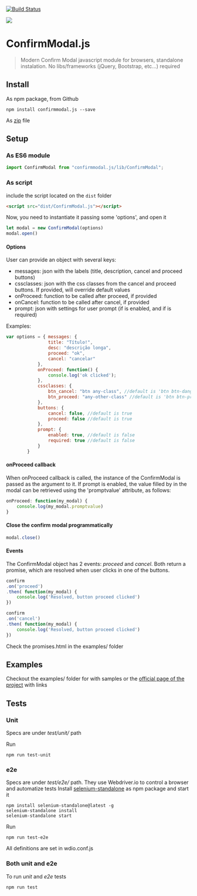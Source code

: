 [![Build Status](https://travis-ci.org/chrisbenseler/confirmmodal.js.svg?branch=master)](https://travis-ci.org/chrisbenseler/confirmmodal.js)

<a href="https://www.npmjs.com/package/confirmmodal.js">
<img src="https://badge.fury.io/js/confirmmodal.js.svg">
</a>

# ConfirmModal.js

> Modern Confirm Modal javascript module for browsers, standalone instalation. No libs/frameworks (jQuery, Bootstrap, etc...) required

## Install

As npm package, from Github
```
npm install confirmmodal.js --save
```

As [zip](https://github.com/chrisbenseler/confirmmodal.js/archive/master.zip) file 

## Setup

### As ES6 module
```javascript
import ConfirmModal from "confirmmodal.js/lib/ConfirmModal";
```

### As script
include the script located on the `dist` folder
```html
<script src="dist/ConfirmModal.js"></script>
```

Now, you need to instantiate it passing some 'options', and open it
```javascript
let modal = new ConfirmModal(options)
modal.open()
```

#### Options
User can provide an object with several keys:
* messages: json with the labels (title, description, cancel and proceed buttons)
* cssclasses: json with the css classes from the cancel and proceed buttons. If provided, will override default values
* onProceed: function to be called after proceed, if provided
* onCancel: function to be called after cancel, if provided
* prompt: json with settings for user prompt (if is enabled, and if is required)

Examples:
```javascript
var options = { messages: {
				title: "Título!",
				desc: "descrição longa",
				proceed: "ok",
				cancel: "cancelar"
			},
			onProceed: function() {
				console.log('ok clicked');
			},
			cssclasses: {
				btn_cancel: "btn any-class", //default is 'btn btn-danger'
				btn_proceed: "any-other-class" //default is 'btn btn-primary'
			},
			buttons: {
				cancel: false, //default is true
				proceed: false //default is true
			},
			prompt: {
				enabled: true, //default is false
				required: true //default is false 
			}
		}
```

#### onProceed callback

When onProceed callback is called, the instance of the ConfirmModal is passed as the argument to it. If prompt is enabled, the value filled by in the modal can be retrieved using the 'promptvalue' attribute, as follows:
```javascript
onProceed: function(my_modal) {
	console.log(my_modal.promptvalue)
}
```

#### Close the confirm modal programmatically

```javascript
modal.close()
```

#### Events
The ConfirmModal object has 2 events: _proceed_ and _cancel_. Both return a promise, which are resolved when user clicks in one of the buttons.

```javascript
confirm
.on('proceed')
.then( function(my_modal) {
	console.log('Resolved, button proceed clicked')
})

confirm
.on('cancel')
.then( function(my_modal) {
	console.log('Resolved, button proceed clicked')
})
```
Check the promises.html in the examples/ folder

## Examples
Checkout the examples/ folder for with samples or the [official page of the project](https://chrisbenseler.github.io/confirmmodal.js) with links

## Tests

### Unit

Specs are under _test/unit/_ path

Run
```
npm run test-unit
```

### e2e

Specs are under _test/e2e/_ path. They use Webdriver.io to control a browser and automatize tests
Install [selenium-standalone](https://www.npmjs.com/package/selenium-standalone) as npm package and start it
```
npm install selenium-standalone@latest -g
selenium-standalone install
selenium-standalone start
```

Run
```
npm run test-e2e
```

All definitions are set in wdio.conf.js

### Both unit and e2e
To run _unit_ and _e2e_ tests
```
npm run test
```
